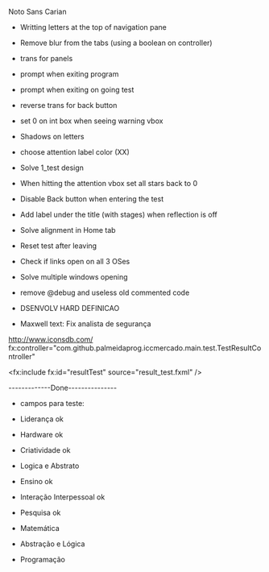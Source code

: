 Noto Sans Carian 

- Writting letters at the top of navigation pane
- Remove blur from the tabs (using a boolean on controller)
- trans for panels
- prompt when exiting program
- prompt when exiting on going test
- reverse trans for back button
- set 0 on int box when seeing warning vbox
- Shadows on letters
- choose attention label color (XX)
- Solve 1_test design
- When hitting the attention vbox set all stars back to 0
- Disable Back button when entering the test
- Add label under the title (with stages) when reflection is off
- Solve alignment in Home tab
- Reset test after leaving
- Check if links open on all 3 OSes
- Solve multiple windows opening
- remove @debug and useless old commented code
- DSENVOLV HARD DEFINICAO 

- Maxwell text: Fix analista de segurança 


http://www.iconsdb.com/
fx:controller="com.github.palmeidaprog.iccmercado.main.test.TestResultController"

<fx:include fx:id="resultTest" source="result_test.fxml" />

-------------Done---------------
* campos para teste:

- Liderança ok
- Hardware ok
- Criatividade ok 
- Logica e Abstrato
 
- Ensino ok
- Interação Interpessoal ok
- Pesquisa ok

- Matemática
- Abstração e Lógica

- Programação